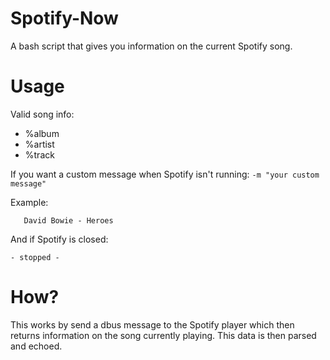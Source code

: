 # Spotify-Now
A bash script that gives you information on the current Spotify song.

# Usage
Valid song info:

* %album
* %artist
* %track

If you want a custom message when Spotify isn't running:
`-m "your custom message"`

Example:

```$ spotify-now -m "- stopped -" %artist - %title
   David Bowie - Heroes
```

And if Spotify is closed:

`- stopped -`

# How?
This works by send a dbus message to the Spotify player which then returns information on the song currently playing. This data is then parsed and echoed.
